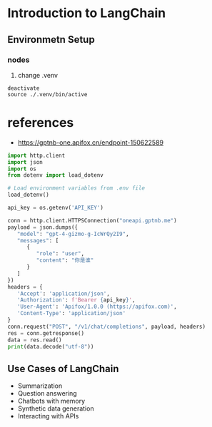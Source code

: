 # Introduction to LangChain

## Environmetn Setup
### nodes

1. change .venv
```shell
deactivate 
source ./.venv/bin/active
```


# references
- https://gptnb-one.apifox.cn/endpoint-150622589

```python
import http.client
import json
import os
from dotenv import load_dotenv

# Load environment variables from .env file
load_dotenv()

api_key = os.getenv('API_KEY')

conn = http.client.HTTPSConnection("oneapi.gptnb.me")
payload = json.dumps({
   "model": "gpt-4-gizmo-g-IcWrQy2I9",
   "messages": [
      {
         "role": "user",
         "content": "你是谁"
      }
   ]
})
headers = {
   'Accept': 'application/json',
   'Authorization': f'Bearer {api_key}',
   'User-Agent': 'Apifox/1.0.0 (https://apifox.com)',
   'Content-Type': 'application/json'
}
conn.request("POST", "/v1/chat/completions", payload, headers)
res = conn.getresponse()
data = res.read()
print(data.decode("utf-8"))

```

## Use Cases of LangChain

- Summarization
- Question answering
- Chatbots with memory
- Synthetic data generation
- Interacting with APIs


